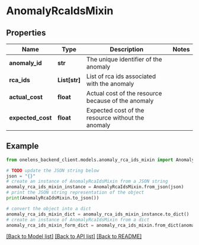 # AnomalyRcaIdsMixin


## Properties

Name | Type | Description | Notes
------------ | ------------- | ------------- | -------------
**anomaly_id** | **str** | The unique identifier of the anomaly | 
**rca_ids** | **List[str]** | List of rca ids associated with the anomaly | 
**actual_cost** | **float** | Actual cost of the resource because of the anomaly | 
**expected_cost** | **float** | Expected cost of the resource without the anomaly | 

## Example

```python
from onelens_backend_client.models.anomaly_rca_ids_mixin import AnomalyRcaIdsMixin

# TODO update the JSON string below
json = "{}"
# create an instance of AnomalyRcaIdsMixin from a JSON string
anomaly_rca_ids_mixin_instance = AnomalyRcaIdsMixin.from_json(json)
# print the JSON string representation of the object
print(AnomalyRcaIdsMixin.to_json())

# convert the object into a dict
anomaly_rca_ids_mixin_dict = anomaly_rca_ids_mixin_instance.to_dict()
# create an instance of AnomalyRcaIdsMixin from a dict
anomaly_rca_ids_mixin_form_dict = anomaly_rca_ids_mixin.from_dict(anomaly_rca_ids_mixin_dict)
```
[[Back to Model list]](../README.md#documentation-for-models) [[Back to API list]](../README.md#documentation-for-api-endpoints) [[Back to README]](../README.md)


